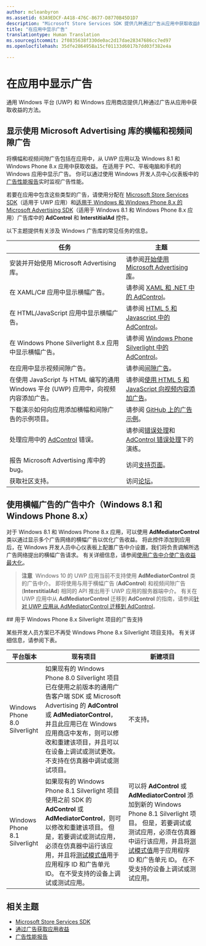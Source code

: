 ```yaml
---
author: mcleanbyron
ms.assetid: 63A9EDCF-A418-476C-8677-D8770B45D1D7
description: "Microsoft Store Services SDK 提供几种通过广告从应用中获取收益的方法。"
title: "在应用中显示广告"
translationtype: Human Translation
ms.sourcegitcommit: 2f0835638f330de0ac2d17dae28347686cc7ed97
ms.openlocfilehash: 35dfe2864958a15cf01133d6017b7dd03f382e4a

---
```


# 在应用中显示广告


通用 Windows 平台 (UWP) 和 Windows 应用商店提供几种通过广告从应用中获取收益的方法。

## 显示使用 Microsoft Advertising 库的横幅和视频间隙广告

将横幅和视频间隙广告包括在应用中，从 UWP 应用以及 Windows 8.1 和 Windows Phone 8.x 应用中获取收益。 在适用于 PC、平板电脑和手机的 Windows 应用中显示广告。 你可以通过使用 Windows 开发人员中心仪表板中的[广告性能报告](../publish/advertising-performance-report.md)实时监视广告性能。

若要在应用中包含这些类型的广告，请使用分配在 [Microsoft Store Services SDK](http://aka.ms/store-em-sdk)（适用于 UWP 应用）和[适用于 Windows 和 Windows Phone 8.x 的 Microsoft Advertising SDK](http://aka.ms/store-8-sdk)（适用于 Windows 8.1 和 Windows Phone 8.x 应用）广告库中的 **AdControl** 和 **InterstitialAd** 控件。


以下主题提供有关涉及 Windows 广告库的常见任务的信息。

|  任务    | 主题 |               
|----------|-------|
| 安装并开始使用 Microsoft Advertising 库。     | 请参阅[开始使用 Microsoft Advertising 库](get-started-with-microsoft-advertising-libraries.md)。        |
| 在 XAML/C# 应用中显示横幅广告。     | 请参阅 [XAML 和 .NET 中的 AdControl](adcontrol-in-xaml-and--net.md)。        |
| 在 HTML/JavaScript 应用中显示横幅广告。     | 请参阅 [HTML 5 和 Javascript 中的 AdControl](adcontrol-in-html-5-and-javascript.md)。        |
| 在 Windows Phone Silverlight 8.x 应用中显示横幅广告。     | 请参阅 [Windows Phone Silverlight 中的 AdControl](adcontrol-in-windows-phone-silverlight.md)。        |
| 在应用中显示视频间隙广告。     | 请参阅[间隙广告](interstitial-ads.md)。       |
| 在使用 JavaScript 与 HTML 编写的通用 Windows 平台 (UWP) 应用中，向视频内容添加广告。   |  请参阅[使用 HTML 5 和 JavaScript 向视频内容添加广告](add-advertisements-to-video-content.md)。  |
| 下载演示如何向应用添加横幅和间隙广告的示例项目。     |请参阅 [GitHub 上的广告示例](http://aka.ms/githubads)。       |
| 处理应用中的 [AdControl](https://msdn.microsoft.com/library/windows/apps/microsoft.advertising.winrt.ui.adcontrol.aspx) 错误。     | 请参阅[错误处理](error-handling-with-advertising-libraries.md)和 [AdControl 错误处理](adcontrol-error-handling.md)下的演练。       |
| 报告 Microsoft Advertising 库中的 bug。     | 访问[支持页面](https://go.microsoft.com/fwlink/p/?LinkId=331508)。        |
| 获取社区支持。     | 访问[论坛](http://go.microsoft.com/fwlink/p/?LinkId=401266)。       |

                            

## 使用横幅广告的广告中介（Windows 8.1 和 Windows Phone 8.x）

对于 Windows 8.1 和 Windows Phone 8.x 应用，可以使用 **AdMediatorControl** 类以通过显示多个广告网络的横幅广告以优化广告收益。 将此控件添加到应用后，在 Windows 开发人员中心仪表板上配置广告中介设置，我们将负责调解所选广告网络提出的横幅广告请求。 有关详细信息，请参阅[使用广告中介使广告收益最大化](https://msdn.microsoft.com/library/windows/apps/xaml/dn864359.aspx)。

>**注意**  Windows 10 的 UWP 应用当前不支持使用 **AdMediatorControl** 类的广告中介。 即将使用与用于横幅广告 (**AdControl**) 和视频间隙广告 (**InterstitialAd**) 相同的 API 推出用于 UWP 应用的服务器端中介。 有关在 UWP 应用中从 **AdMediatorControl** 迁移到 **AdControl** 的指南，请参阅[针对 UWP 应用从 AdMediatorControl 迁移到 AdControl](migrate-from-admediatorcontrol-to-adcontrol.md)。

<span id="silverlight_support"/>
## 用于 Windows Phone 8.x Silverlight 项目的广告支持

某些开发人员方案已不再受 Windows Phone 8.x Silverlight 项目支持。 有关详细信息，请参阅下表。

|  平台版本  |  现有项目    |   新建项目  |
|-----------------|----------------|--------------|
| Windows Phone 8.0 Silverlight     |  如果现有的 Windows Phone 8.0 Silverlight 项目已在使用之前版本的通用广告客户端 SDK 或 Microsoft Advertising 的 **AdControl** 或 **AdMediatorControl**，并且此应用已在 Windows 应用商店中发布，则可以修改和重建该项目，并且可以在设备上调试或测试更改。 不支持在仿真器中调试或测试项目。  |  不支持。  |
| Windows Phone 8.1 Silverlight    |  如果现有的 Windows Phone 8.1 Silverlight 项目使用之前 SDK 的 **AdControl** 或 **AdMediatorControl**，则可以修改和重建该项目。 但是，若要调试或测试应用，必须在仿真器中运行该应用，并且将[测试模式值](test-mode-values.md)用于应用程序 ID 和广告单元 ID。 在不受支持的设备上调试或测试应用。  |   可以将 **AdControl** 或 **AdMediatorControl** 添加到新的 Windows Phone 8.1 Silverlight 项目。 但是，若要调试或测试应用，必须在仿真器中运行该应用，并且将[测试模式值](test-mode-values.md)用于应用程序 ID 和广告单元 ID。 在不受支持的设备上调试或测试应用。 |

## 相关主题

* [Microsoft Store Services SDK](microsoft-store-services-sdk.md)
* [通过广告获取应用收益](http://go.microsoft.com/fwlink/p/?LinkId=699559)
* [广告性能报告](../publish/advertising-performance-report.md)



<!--HONumber=Sep16_HO2-->


